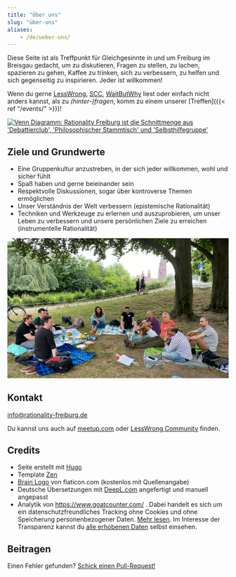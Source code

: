 ```yaml
---
title: "Über uns"
slug: "über-uns"
aliases:
    - /de/ueber-uns/
---
```


Diese Seite ist als Treffpunkt für Gleichgesinnte in und um Freiburg im
Breisgau gedacht, um zu diskutieren, Fragen zu stellen, zu lachen, spazieren zu
gehen, Kaffee zu trinken, sich zu verbessern, zu helfen und sich gegenseitig zu
inspirieren. Jeder ist willkommen!

<!--more-->

Wenn du gerne [LessWrong](https://www.lesswrong.com/),
[SCC](https://slatestarcodex.com/), [WaitButWhy](https://waitbutwhy.com/) liest
oder einfach nicht anders kannst, als zu _(hinter-)fragen_, komm zu einem unserer
[Treffen]({{< ref "/events/" >}})!

[![Venn Diagramm: Rationality Freiburg ist die Schnittmenge aus
'Debattierclub', 'Philosophischer Stammtisch' und
'Selbsthilfegruppe'](about-venn-diagram-400-de.png)](about-venn-diagram-800-de.png)

## Ziele und Grundwerte

* Eine Gruppenkultur anzustreben, in der sich jeder willkommen, wohl und
  sicher fühlt
* Spaß haben und gerne beieinander sein
* Respektvolle Diskussionen, sogar über kontroverse Themen ermöglichen
* Unser Verständnis der Welt verbessern (epistemische Rationalität)
* Techniken und Werkzeuge zu erlernen und auszuprobieren, um unser Leben zu
  verbessern und unsere persönlichen Ziele zu erreichen (instrumentelle
  Rationalität)

!['Rationality Freiburg' Gruppe vertieft in der Diskussion im Stadtgarten](rationality-freiburg-group.jpg
"'Rationality Freiburg' Gruppe vertieft in der Diskussion im Stadtgarten")

## Kontakt

info@rationality-freiburg.de

Du kannst uns auch auf
[meetup.com](https://www.meetup.com/rationality-freiburg/) oder [LessWrong
Community](https://www.lesswrong.com/groups/fFZZ2Ywzsab86EESY) finden.

## Credits

* Seite erstellt mit [Hugo](https://gohugo.io)
* Template [Zen](https://github.com/frjo/hugo-theme-zen)
* [Brain Logo](https://www.flaticon.com/premium-icon/brain_3288930) von
  flaticon.com (kostenlos mit Quellenangabe)
* Deutsche Übersetzungen mit [DeepL.com](https://www.deepl.com) angefertigt und
  manuell angepasst
* Analytik von https://www.goatcounter.com/ . Dabei handelt es sich um ein
  datenschutzfreundliches Tracking ohne Cookies und ohne Speicherung
  personenbezogener Daten. [Mehr lesen](https://www.goatcounter.com/help/gdpr).
  Im Interesse der Transparenz kannst du
  [alle erhobenen Daten](https://rationality-freiburg.goatcounter.com/) selbst
  einsehen.

## Beitragen

Einen Fehler gefunden? [Schick einen Pull-Request!](https://github.com/omarkohl/rationality-freiburg.de)
